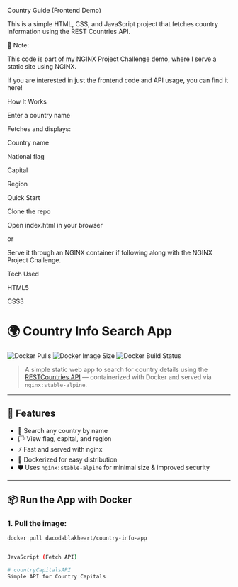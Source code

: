Country Guide (Frontend Demo)

This is a simple HTML, CSS, and JavaScript project that fetches country information using the REST Countries API.

📌 Note:

 This code is part of my NGINX Project Challenge demo, where I serve a static site using NGINX.

 If you are interested in just the frontend code and API usage, you can find it here!

How It Works

Enter a country name

Fetches and displays:

Country name

National flag

Capital

Region

Quick Start

Clone the repo

Open index.html in your browser

or

Serve it through an NGINX container if following along with the NGINX Project Challenge.

Tech Used

HTML5

CSS3

# 🌍 Country Info Search App

![Docker Pulls](https://img.shields.io/docker/pulls/dacodablakheart/country-info-app)
![Docker Image Size](https://img.shields.io/docker/image-size/dacodablakheart/country-info-app/latest)
![Docker Build Status](https://img.shields.io/docker/cloud/build/dacodablakheart/country-info-app)

> A simple static web app to search for country details using the [RESTCountries API](https://restcountries.com) — containerized with Docker and served via `nginx:stable-alpine`.

---

## 🚀 Features

- 🔎 Search any country by name
- 🏳️ View flag, capital, and region
- ⚡ Fast and served with nginx
- 🐳 Dockerized for easy distribution
- 🛡️ Uses `nginx:stable-alpine` for minimal size & improved security

---

## 📦 Run the App with Docker

### 1. Pull the image:
```bash
docker pull dacodablakheart/country-info-app


JavaScript (Fetch API)

# countryCapitalsAPI
Simple API for Country Capitals

